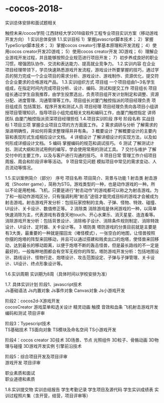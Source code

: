 # -cocos-2018-
实训总体安排和面试题相关

触控未来/cocos学院·江西财经大学2018级软件工程专业项目实训方案（移动游戏开发方向）
1 实训总体安排
1.1.实训目标
1）掌握javascript脚本技术；
2）掌握TypeScript脚本技术；
3）掌握cocos creator引擎基本原理和开发流程；
4）使用cocos creator开发2D游戏；
5）使用cocos creator开发 3D游戏；
6）理解企业游戏开发过程，并且能够按照企业规范进行项目开发；
7）初步养成良好的职业习惯，增强团队协作、交流和表达能力、提高就业竞争力。
1.2.实训内容
在企业项目经理带领下，学员快速熟悉游戏开发流程，游戏设计所要掌握的技巧，通过学员的努力完成一个企业项目的需求分析、游戏设计、游戏制作、资源优化，提交符合企业要求的合格游戏产品。
1.3.实训组织方式
项目组       一个项目组由1~3名学生组成，在指定时间内完成项目分析、设计、编码、测试和提交工作
项目组长	   项目组长通过学生自我推荐，由学生投票选出，负责项目组开发计划制定和调整、资源分配、进度管理、沟通管理等工作。项目组长对厦门触控指派的项目经理负责
项目组成员   包括策划、程序开发和测试人员
项目经理	   项目经理负责向各项目小组讲授项目管理知识，指导项目小组完成相关文档和编码工作，由厦门触控指定
讲师团队	   由厦门触控指派资深项目经理担任
1.4.项目实训阶段
序号  阶段名称    实战目标
1  项目立项       掌握企业项目立项的方方面面工作。
2  需求调研与分析 了解需求的渐进明确性，并如何将需求整理得井井有条。
3  概要设计       了解概要设计的主要内容和表现形式生成相应设计文档。
4  详细设计       了解详细设计的实现方法，以及如何形成详细设计文档。
5  编码           掌握编码的规范和调试技巧。
6  测试	          了解测试计划、测试大纲和测试用例的编写，学会使用常用的测试工具。
7  交付与维护     了解交付中的主要工作，以及与客户进行沟通的技巧。
8  项目日常       管理工作介绍项目周报、周会和阶段评审等活动。
9  项目常见问题   模拟项目中常见的需求变动、人员流动等情况。

1.5.实训案例简介（部分）
序号  项目名称  项目简介、背景与功能
1     射击类    射击游戏（Shooter game），简称为STG。游戏类型的一种，也是动作游戏的一种。所以不论是用枪械、飞机，只要是进行“射击动作”的游戏都可以称之为射击游戏。为了和一般动作游戏区分，只有强调利用“射击”途径才能完成目标的游戏才会被成为射击游戏。射击游戏开发分析：包括玩家控制的主角、子弹、怪物、特效、碰撞、UI设计、关卡设计、数值修正等。
2     消除类    消除游戏是休闲游戏的一种，以简单快速消除为主，代表游戏有吞食天地touch、开心水果乐、消灭星星、连连看等。消除游戏开发分析：包括背景设计、消除格子设计、消除条件规则制定、消除特效设计、UI设计、定时器、关卡设计等。
3     塔防类     塔防游戏的分类目前就是主要是有3大类，最重要的一种就是摆回龙（堵怪模式），一张空白的地图，让怪兽按照你摆的炮塔的阵型来回移动，并且可以通过搭建和贱卖出口的炮塔，使怪兽来回移动，达到最长的移动距离，以便于炮塔不断的轰击怪兽，但是最长路线的不一定是最好的，一般每种地图都会有空军无视你的阵型。塔防游戏开发分析：包括地图设计、路线设计、怪物行走、炮塔设计、攻击范围设定、子弹与子弹管理、关卡设计、UI设计、终点形象设计等。

1.6.实训周期
实训期为8周（具体时间以学校安排为准）

1.7.  具体实训计划
阶段1、javascript技术  	
      Js基础语法
      Js内置对象
      Js事件对象
      Canvas对象
      Js小游戏开发

阶段2：cocos2d-X游戏开发   
      cocosCreator
      游戏菜单和选关设计
      精灵动画
      触摸
      音效和血条
      飞机射击游戏开发
      编码和测试
      项目评审

阶段3：Typescript技术  
      TS基础技术
      TS面向对象
      TS模块及命名空间
      TS小游戏开发

阶段4：cocos creator 3D技术 
      3D场景、节点
      光照组件
      3D粒子、骨骼动画
      3D物理与碰撞
      3D游戏开发实例
      引擎前沿技术

阶段5：综合项目开发及项目评审   
      游戏开发
      项目评审

职业素质和面试   
      职业道德和素质

1.8.实训提交物
      实训总结报告
      学生考勤记录
      学生项目及源代码
      学生实训成绩表
      实训过程照片集（含开营，结营，项目评审等）

   
